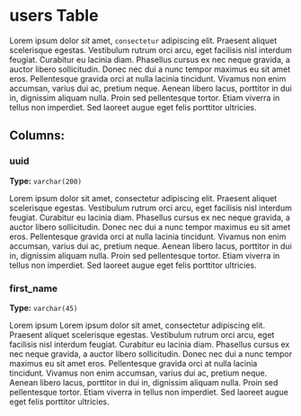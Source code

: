 # users Table 

Lorem ipsum dolor _sit_ amet, `consectetur` adipiscing elit. Praesent aliquet scelerisque egestas. Vestibulum rutrum orci arcu, eget facilisis nisl interdum feugiat. Curabitur eu lacinia diam. Phasellus cursus ex nec neque gravida, a auctor libero sollicitudin. Donec nec dui a nunc tempor maximus eu sit amet eros. Pellentesque gravida orci at nulla lacinia tincidunt. Vivamus non enim accumsan, varius dui ac, pretium neque. Aenean libero lacus, porttitor in dui in, dignissim aliquam nulla. Proin sed pellentesque tortor. Etiam viverra in tellus non imperdiet. Sed laoreet augue eget felis porttitor ultricies.

## Columns:

### uuid

**Type:** `varchar(200)`

Lorem ipsum dolor sit amet, consectetur adipiscing elit. Praesent aliquet scelerisque egestas. Vestibulum rutrum orci arcu, eget facilisis nisl interdum feugiat. Curabitur eu lacinia diam. Phasellus cursus ex nec neque gravida, a auctor libero sollicitudin. Donec nec dui a nunc tempor maximus eu sit amet eros. Pellentesque gravida orci at nulla lacinia tincidunt. Vivamus non enim accumsan, varius dui ac, pretium neque. Aenean libero lacus, porttitor in dui in, dignissim aliquam nulla. Proin sed pellentesque tortor. Etiam viverra in tellus non imperdiet. Sed laoreet augue eget felis porttitor ultricies.

### first_name

**Type:** `varchar(45)`

Lorem ipsum  Lorem ipsum dolor sit amet, consectetur adipiscing elit. Praesent aliquet scelerisque egestas. Vestibulum rutrum orci arcu, eget facilisis nisl interdum feugiat. Curabitur eu lacinia diam. Phasellus cursus ex nec neque gravida, a auctor libero sollicitudin. Donec nec dui a nunc tempor maximus eu sit amet eros. Pellentesque gravida orci at nulla lacinia tincidunt. Vivamus non enim accumsan, varius dui ac, pretium neque. Aenean libero lacus, porttitor in dui in, dignissim aliquam nulla. Proin sed pellentesque tortor. Etiam viverra in tellus non imperdiet. Sed laoreet augue eget felis porttitor ultricies.

